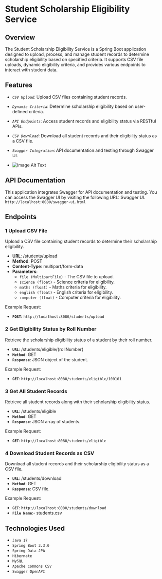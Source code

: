 # Student Scholarship Eligibility Service

## Overview

The Student Scholarship Eligibility Service is a Spring Boot application designed to upload, process, and manage student records to determine scholarship eligibility based on specified criteria. It supports CSV file uploads, dynamic eligibility criteria, and provides various endpoints to interact with student data.

## Features

- *`CSV Upload`*: Upload CSV files containing student records.
- *`Dynamic Criteria`*: Determine scholarship eligibility based on user-defined criteria.
- *`API Endpoints`*: Access student records and eligibility status via RESTful APIs.
- *`CSV Download`*: Download all student records and their eligibility status as a CSV file.
- *`Swagger Integration`*: API documentation and testing through Swagger UI.

- ![Image Alt Text](https://github.com/username/repository/blob/branch/path/to/image.png)




## API Documentation

This application integrates Swagger for API documentation and testing. You can access the Swagger UI by visiting the following URL: Swagger UI.
`http://localhost:8080/swagger-ui.html`

## Endpoints

### 1 Upload CSV File

Upload a CSV file containing student records to determine their scholarship eligibility.

- **URL**: /students/upload
- **Method**: POST
- **Content-Type**: multipart/form-data
- **Parameters**:
  - `file (MultipartFile)` - The CSV file to upload.
  - `science (float)` - Science criteria for eligibility.
  - `maths (float)` - Maths criteria for eligibility.
  - `english (float)` - English criteria for eligibility.
  - `computer (float)` - Computer criteria for eligibility.

Example Request:
 - **`POST`**: `http://localhost:8080/students/upload`

### 2 Get Eligibility Status by Roll Number

Retrieve the scholarship eligibility status of a student by their roll number.

- **`URL`**: /students/eligible/{rollNumber}
- **`Method`**: GET
- **`Response`**: JSON object of the student.

Example Request:
 - **`GET`**: `http://localhost:8080/students/eligible/100101`

### 3 Get All Student Records

Retrieve all student records along with their scholarship eligibility status.

- **`URL`**: /students/eligible
- **`Method`**: GET
- **`Response`**: JSON array of students.

Example Request:
- **`GET`**: `http://localhost:8080/students/eligible`

### 4 Download Student Records as CSV

Download all student records and their scholarship eligibility status as a CSV file.

- **`URL`**: /students/download
- **`Method`**: GET
- **`Response`**: CSV file.

Example Request:
- **`GET`**: `http://localhost:8080/students/download`
- **`File Name`**:- students.csv

## Technologies Used

- `Java 17`
- `Spring Boot 3.3.0`
- `Spring Data JPA`
- `Hibernate`
- `MySQL`
- `Apache Commons CSV`
- `Swagger OpenAPI`
